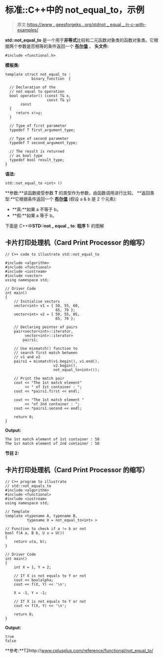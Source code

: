 # 标准::C++中的 not_equal_to，示例

> 原文:[https://www . geesforgeks . org/stdnot _ equal _ in-c-with-examples/](https://www.geeksforgeeks.org/stdnot_equal_to-in-c-with-examples/)

**std::not_equal_to** 是一个用于**非等式**比较和二元函数对象类的函数对象类。它根据两个参数是否相等的条件返回一个 [**布尔值**](https://www.geeksforgeeks.org/bool-data-type-in-c/) 。
**头文件:**

```
#include <functional.h>
```

**模板类:**

```
template struct not_equal_to :
            binary_function  {

  // Declaration of the
  // not equal to operation 
  bool operator() (const T& x,
                   const T& y) 
       const 
  {
     return x!=y;
  }

  // Type of first parameter
  typedef T first_argument_type;

  // Type of second parameter
  typedef T second_argument_type;

  // The result is returned
  // as bool type
  typedef bool result_type;
}
```

**语法:**

```
std::not_equal_to <int> ()
```

**参数:**该函数接受参数 **T** 的类型作为参数，由函数调用进行比较。
**返回类型:**它根据条件返回一个 [**布尔值**](https://www.geeksforgeeks.org/bool-data-type-in-c/) (假设 a & b 是 2 个元素):

*   **真:**如果 a 不等于 b。
*   **假:**如果 a 等于 b。

下面是 C++中**STD::not _ equal _ to**:
**程序 1:**
的图解

## 卡片打印处理机（Card Print Processor 的缩写）

```
// C++ code to illustrate std::not_equal_to

#include <algorithm>
#include <functional>
#include <iostream>
#include <vector>
using namespace std;

// Driver Code
int main()
{
    // Initialise vectors
    vector<int> v1 = { 50, 55, 60,
                       65, 70 };
    vector<int> v2 = { 50, 55, 85,
                       65, 70 };

    // Declaring pointer of pairs
    pair<vector<int>::iterator,
         vector<int>::iterator>
        pairs1;

    // Use mismatch() function to
    // search first match between
    // v1 and v2
    pairs1 = mismatch(v1.begin(), v1.end(),
                      v2.begin(),
                      not_equal_to<int>());

    // Print the match pair
    cout << "The 1st match element"
         << " of 1st container : ";
    cout << *pairs1.first << endl;

    cout << "The 1st match element "
         << "of 2nd container : ";
    cout << *pairs1.second << endl;

    return 0;
}
```

**Output:** 

```
The 1st match element of 1st container : 50
The 1st match element of 2nd container : 50
```

**节目 2:**

## 卡片打印处理机（Card Print Processor 的缩写）

```
// C++ program to illustrate
// std::not_equals_to
#include <algorithm>
#include <functional>
#include <iostream>
using namespace std;

// Template
template <typename A, typename B,
          typename U = not_equal_to<int> >

// Function to check if a != b or not
bool f(A a, B b, U u = U())
{
    return u(a, b);
}

// Driver Code
int main()
{
    int X = 1, Y = 2;

    // If X is not equals to Y or not
    cout << boolalpha;
    cout << f(X, Y) << '\n';

    X = -1, Y = -1;

    // If X is not equals to Y or not
    cout << f(X, Y) << '\n';

    return 0;
}
```

**Output:** 

```
true
false
```

**参考:**T2http://www.cplusplus.com/reference/functional/not_equal_to/